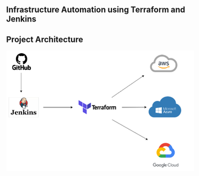 ## Infrastructure Automation using Terraform and Jenkins

## Project Architecture

![Project Architecture diagram](hbf.drawio.png)
